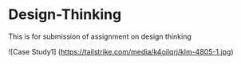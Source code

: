 # Design-Thinking
This is for submission of assignment on design thinking

![Case Study1]
(https://tailstrike.com/media/k4oilqrj/klm-4805-1.jpg)
